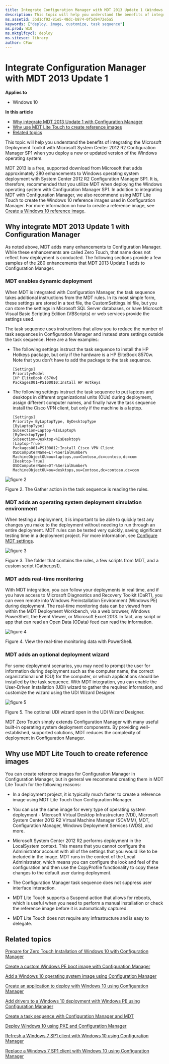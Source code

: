 ```yaml
---
title: Integrate Configuration Manager with MDT 2013 Update 1 (Windows 10)
description: This topic will help you understand the benefits of integrating the Microsoft Deployment Toolkit with Microsoft System Center 2012 R2 Configuration Manager SP1 when you deploy a new or updated version of the Windows operating system.
ms.assetid: 3bd1cf92-81e5-48dc-b874-0f5d9472e5a5
keywords: ["deploy, image, customize, task sequence"]
ms.prod: W10
ms.mktglfcycl: deploy
ms.sitesec: library
author: CFaw
---
```


# Integrate Configuration Manager with MDT 2013 Update 1


**Applies to**

-   Windows 10

**In this article**

-   [Why integrate MDT 2013 Update 1 with Configuration Manager](#sec01)
-   [Why use MDT Lite Touch to create reference images](#sec02)
-   [Related topics](#related_topics)

This topic will help you understand the benefits of integrating the Microsoft Deployment Toolkit with Microsoft System Center 2012 R2 Configuration Manager SP1 when you deploy a new or updated version of the Windows operating system.

MDT 2013 is a free, supported download from Microsoft that adds approximately 280 enhancements to Windows operating system deployment with System Center 2012 R2 Configuration Manager SP1. It is, therefore, recommended that you utilize MDT when deploying the Windows operating system with Configuration Manager SP1. In addition to integrating MDT with Configuration Manager, we also recommend using MDT Lite Touch to create the Windows 10 reference images used in Configuration Manager. For more information on how to create a reference image, see [Create a Windows 10 reference image](create-a-windows-81-reference-image.md).

## Why integrate MDT 2013 Update 1 with Configuration Manager


As noted above, MDT adds many enhancements to Configuration Manager. While these enhancements are called Zero Touch, that name does not reflect how deployment is conducted. The following sections provide a few samples of the 280 enhancements that MDT 2013 Update 1 adds to Configuration Manager.

### MDT enables dynamic deployment

When MDT is integrated with Configuration Manager, the task sequence takes additional instructions from the MDT rules. In its most simple form, these settings are stored in a text file, the CustomSettings.ini file, but you can store the settings in Microsoft SQL Server databases, or have Microsoft Visual Basic Scripting Edition (VBScripts) or web services provide the settings used.

The task sequence uses instructions that allow you to reduce the number of task sequences in Configuration Manager and instead store settings outside the task sequence. Here are a few examples:

-   The following settings instruct the task sequence to install the HP Hotkeys package, but only if the hardware is a HP EliteBook 8570w. Note that you don't have to add the package to the task sequence.

    ``` syntax
    [Settings] 
    Priority=Model
    [HP EliteBook 8570w] 
    Packages001=PS100010:Install HP Hotkeys
    ```

-   The following settings instruct the task sequence to put laptops and desktops in different organizational units (OUs) during deployment, assign different computer names, and finally have the task sequence install the Cisco VPN client, but only if the machine is a laptop.

    ``` syntax
    [Settings]
    Priority= ByLaptopType, ByDesktopType
    [ByLaptopType]
    Subsection=Laptop-%IsLaptop%
    [ByDesktopType]
    Subsection=Desktop-%IsDesktop%
    [Laptop-True]
    Packages001=PS100012:Install Cisco VPN Client
    OSDComputerName=LT-%SerialNumber%
    MachineObjectOU=ou=laptops,ou=Contoso,dc=contoso,dc=com
    [Desktop-True]
    OSDComputerName=DT-%SerialNumber%
    MachineObjectOU=ou=desktops,ou=Contoso,dc=contoso,dc=com
    ```

![figure 2](images/fig2-gather.png)

Figure 2. The Gather action in the task sequence is reading the rules.

### MDT adds an operating system deployment simulation environment

When testing a deployment, it is important to be able to quickly test any changes you make to the deployment without needing to run through an entire deployment. MDT rules can be tested very quickly, saving significant testing time in a deployment project. For more information, see [Configure MDT settings](configure-mdt-2013-settings.md).

![figure 3](images/mdt-06-fig03.png)

Figure 3. The folder that contains the rules, a few scripts from MDT, and a custom script (Gather.ps1).

### MDT adds real-time monitoring

With MDT integration, you can follow your deployments in real time, and if you have access to Microsoft Diagnostics and Recovery Toolkit (DaRT), you can even remote into Windows Preinstallation Environment (Windows PE) during deployment. The real-time monitoring data can be viewed from within the MDT Deployment Workbench, via a web browser, Windows PowerShell, the Event Viewer, or Microsoft Excel 2013. In fact, any script or app that can read an Open Data (OData) feed can read the information.

![figure 4](images/mdt-06-fig04.png)

Figure 4. View the real-time monitoring data with PowerShell.

### MDT adds an optional deployment wizard

For some deployment scenarios, you may need to prompt the user for information during deployment such as the computer name, the correct organizational unit (OU) for the computer, or which applications should be installed by the task sequence. With MDT integration, you can enable the User-Driven Installation (UDI) wizard to gather the required information, and customize the wizard using the UDI Wizard Designer.

![figure 5](images/mdt-06-fig05.png)

Figure 5. The optional UDI wizard open in the UDI Wizard Designer.

MDT Zero Touch simply extends Configuration Manager with many useful built-in operating system deployment components. By providing well-established, supported solutions, MDT reduces the complexity of deployment in Configuration Manager.

## Why use MDT Lite Touch to create reference images


You can create reference images for Configuration Manager in Configuration Manager, but in general we recommend creating them in MDT Lite Touch for the following reasons:

-   In a deployment project, it is typically much faster to create a reference image using MDT Lite Touch than Configuration Manager.

-   You can use the same image for every type of operating system deployment - Microsoft Virtual Desktop Infrastructure (VDI), Microsoft System Center 2012 R2 Virtual Machine Manager (SCVMM), MDT, Configuration Manager, Windows Deployment Services (WDS), and more.

-   Microsoft System Center 2012 R2 performs deployment in the LocalSystem context. This means that you cannot configure the Administrator account with all of the settings that you would like to be included in the image. MDT runs in the context of the Local Administrator, which means you can configure the look and feel of the configuration and then use the CopyProfile functionality to copy these changes to the default user during deployment.

-   The Configuration Manager task sequence does not suppress user interface interaction.

-   MDT Lite Touch supports a Suspend action that allows for reboots, which is useful when you need to perform a manual installation or check the reference image before it is automatically captured.

-   MDT Lite Touch does not require any infrastructure and is easy to delegate.

## Related topics


[Prepare for Zero Touch Installation of Windows 10 with Configuration Manager](prepare-for-zero-touch-installation-of-windows-81-with-configuration-manager.md)

[Create a custom Windows PE boot image with Configuration Manager](create-a-custom-windows-pe-50-boot-image-with-configuration-manager.md)

[Add a Windows 10 operating system image using Configuration Manager](add-a-windows-81-operating-system-image-using-configuration-manager.md)

[Create an application to deploy with Windows 10 using Configuration Manager](create-an-application-to-deploy-with-windows-81-using-configuration-manager.md)

[Add drivers to a Windows 10 deployment with Windows PE using Configuration Manager](add-drivers-to-a-windows-81-deployment-with-windows-pe-using-configuration-manager.md)

[Create a task sequence with Configuration Manager and MDT](create-a-task-sequence-with-configuration-manager-and-mdt.md)

[Deploy Windows 10 using PXE and Configuration Manager](deploy-windows-81-using-pxe-and-configuration-manager.md)

[Refresh a Windows 7 SP1 client with Windows 10 using Configuration Manager](refresh-a-windows-7-sp1-client-with-windows-81-using-configuration-manager.md)

[Replace a Windows 7 SP1 client with Windows 10 using Configuration Manager](replace-a-windows-7-sp1-client-with-windows-81-using-configuration-manager.md)

 

 





